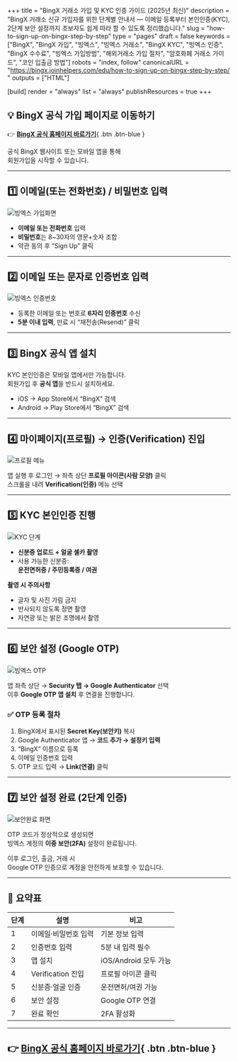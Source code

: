 +++
title = "BingX 거래소 가입 및 KYC 인증 가이드 (2025년 최신)"
description = "BingX 거래소 신규 가입자를 위한 단계별 안내서 — 이메일 등록부터 본인인증(KYC), 2단계 보안 설정까지 초보자도 쉽게 따라 할 수 있도록 정리했습니다."
slug = "how-to-sign-up-on-bingx-step-by-step"
type = "pages"
draft = false
keywords = ["BingX", "BingX 가입", "빙엑스", "빙엑스 거래소", "BingX KYC", "빙엑스 인증", "BingX 수수료", "빙엑스 가입방법", "해외거래소 가입 절차", "암호화폐 거래소 가이드", "코인 입출금 방법"]
robots = "index, follow"
canonicalURL = "https://bingx.joinhelpers.com/edu/how-to-sign-up-on-bingx-step-by-step/
"
outputs = ["HTML"]

[build]
render = "always"
list = "always"
publishResources = true
+++

## 💡 BingX 공식 가입 페이지로 이동하기

👉 [**BingX 공식 홈페이지 바로가기**](https://bingx.com/invite/QJDP6W/){ .btn .btn-blue }

공식 BingX 웹사이트 또는 모바일 앱을 통해  
회원가입을 시작할 수 있습니다.

---

## 1️⃣ 이메일(또는 전화번호) / 비밀번호 입력

![빙엑스 가입화면](/img/guide/mobile-register-01.png)

- **이메일 또는 전화번호** 입력  
- **비밀번호**는 8~30자의 영문+숫자 조합  
- 약관 동의 후 “Sign Up” 클릭  

---

## 2️⃣ 이메일 또는 문자로 인증번호 입력

![빙엑스 인증번호](/img/guide/mobile-register-02.png)

- 등록한 이메일 또는 번호로 **6자리 인증번호** 수신  
- **5분 이내 입력**, 만료 시 “재전송(Resend)” 클릭  

---

## 3️⃣ BingX 공식 앱 설치

KYC 본인인증은 모바일 앱에서만 가능합니다.  
회원가입 후 **공식 앱**을 반드시 설치하세요.

- iOS → App Store에서 “BingX” 검색  
- Android → Play Store에서 “BingX” 검색  

---

## 4️⃣ 마이페이지(프로필) → 인증(Verification) 진입

![프로필 메뉴](/img/guide/mobile-register-03.png)

앱 실행 후 로그인 → 좌측 상단 **프로필 아이콘(사람 모양)** 클릭  
스크롤을 내려 **Verification(인증)** 메뉴 선택  

---

## 5️⃣ KYC 본인인증 진행

![KYC 단계](/img/guide/mobile-register-05.png)

- **신분증 업로드 + 얼굴 셀카 촬영**  
- 사용 가능한 신분증:  
  **운전면허증 / 주민등록증 / 여권**

**촬영 시 주의사항**
- 글자 및 사진 가림 금지  
- 반사되지 않도록 정면 촬영  
- 자연광 또는 밝은 조명에서 촬영  

---

## 6️⃣ 보안 설정 (Google OTP)

![빙엑스 OTP](/img/guide/mobile-register-08.png)

앱 좌측 상단 → **Security 탭 → Google Authenticator** 선택  
이후 **Google OTP 앱 설치** 후 연결을 진행합니다.

### ✅ OTP 등록 절차
1. BingX에서 표시된 **Secret Key(보안키)** 복사  
2. Google Authenticator 앱 → **코드 추가 → 설정키 입력**  
3. “BingX” 이름으로 등록  
4. 이메일 인증번호 입력  
5. OTP 코드 입력 → **Link(연결)** 클릭  

---

## 7️⃣ 보안 설정 완료 (2단계 인증)

![보안완료 화면](/img/guide/mobile-register-10.png)

OTP 코드가 정상적으로 생성되면  
빙엑스 계정의 **이중 보안(2FA)** 설정이 완료됩니다.  

이후 로그인, 출금, 거래 시  
Google OTP 인증으로 계정을 안전하게 보호할 수 있습니다.

---

## 🧩 요약표

| 단계 | 설명 | 비고 |
|------|------|------|
| 1 | 이메일·비밀번호 입력 | 기본 정보 입력 |
| 2 | 인증번호 입력 | 5분 내 입력 필수 |
| 3 | 앱 설치 | iOS/Android 모두 가능 |
| 4 | Verification 진입 | 프로필 아이콘 클릭 |
| 5 | 신분증·얼굴 인증 | 운전면허/여권 가능 |
| 6 | 보안 설정 | Google OTP 연결 |
| 7 | 완료 확인 | 2FA 활성화 |

---
👉 [**BingX 공식 홈페이지 바로가기**](https://bingx.com/invite/QJDP6W/){ .btn .btn-blue }
---
<style>
.btn-blue {
  display: inline-block;
  background-color: #0B64FE;
  color: white !important;
  font-weight: 600;
  padding: 12px 20px;
  border-radius: 12px;
  text-decoration: none;
  transition: background 0.3s;
}
.btn-blue:hover {
  background-color: #084ecc;
}
</style>
